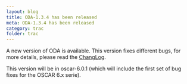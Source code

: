 ```yaml
---
layout: blog
title: ODA-1.3.4 has been released
meta: ODA-1.3.4 has been released
category: trac
folder: trac
---
```

<!-- Name: oda-1.3.4 -->
<!-- Version: 1 -->
<!-- Last-Modified: 2009/01/20 00:31:41 -->
<!-- Author: valleegr -->

A new version of ODA is available. This version fixes different bugs, for more details, please read the [ChangLog](http://svn.oscar.openclustergroup.org/trac/oscar/browser/pkgsrc/oda/tags/oda-1.3.4/ChangeLog).

This version will be in oscar-6.0.1 (which will include the first set of bug fixes for the OSCAR 6.x serie).